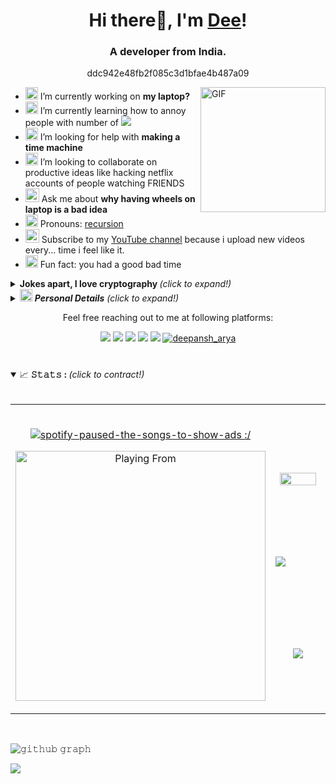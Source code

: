 <h1 align="center">Hi there👋, I'm <a href="https://deepansharya1111.github.io/"  target="blank">Dee</a>!</h1>
<h3 align="center">A developer from India.</h3>
<p align="center">ddc942e48fb2f085c3d1bfae4b487a09</p>

<img align="right" alt="GIF" src="https://github.com/deepansharya1111/deepansharya1111/blob/main/assets/mac.gif" width="200vw" />

- <img alt="GIF" src="https://github.com/deepansharya1111/deepansharya1111/blob/main/assets/wave.gif?raw=1" width="20vw" /> I’m currently working on **my laptop?**
- <img alt="GIF" src="https://github.com/deepansharya1111/deepansharya1111/blob/main/assets/gandalf_parrot.gif?raw=1" width="20vw" /> I’m currently learning how to annoy people with number of ![](https://komarev.com/ghpvc/?username=deepansharya1111&label=Hits&color=blue&style=flat-square)
- <img alt="GIF" src="https://github.com/deepansharya1111/deepansharya1111/blob/main/assets/hmm.gif?raw=1" width="20vw" /> I’m looking for help with **making a time machine**
- <img alt="GIF" src="https://github.com/deepansharya1111/deepansharya1111/blob/main/assets/ezgif.com-gif-maker%20(5).gif" width="20vw" /> I’m looking to collaborate on productive ideas like hacking netflix accounts of people watching FRIENDS
- <img alt="GIF" src="https://github.com/deepansharya1111/deepansharya1111/blob/main/assets/headbang.gif?raw=1" width="22vw" /> Ask me about **why having wheels on laptop is a bad idea**
- <img alt="GIF" src="https://github.com/deepansharya1111/deepansharya1111/blob/main/assets/powerup.gif?raw=1" width="20vw" /> Pronouns: [recursion](https://github.com/deepansharya1111/)
- <img alt="GIF" src="https://media.giphy.com/media/gjNpNqwG5H8oRYfZFe/giphy.gif" width="22vw" /> Subscribe to my [YouTube channel](https://www.youtube.com/deepansharya1111) because i upload new videos every... time i feel like it.
- <img alt="GIF" src="https://github.com/deepansharya1111/deepansharya1111/blob/main/assets/coin.gif?raw=1" width="20vw" /> Fun fact: you had a good bad time

<details>
 <summary> <b>Jokes apart, I love cryptography </b> <i>(click to expand!)</i> </summary>
 <br>
 Here are few things you may be interested to stalk
 
 <ul>
  <img align="right" alt="GIF" src="https://github.com/deepansharya1111/deepansharya1111/blob/main/assets/Matrix_Digital_rain_medium.gif" width="200vw" />
  <li> My primary coding language: Python, Secondary: C++, Tertiary: Java
  <li> Competitive Programming, CTFs, and Web development is what I do. Sometimes ML on Kaggle.
  <li> If you love cryptography, then try finding me on <a href="https://cryptohack.org/">cryptohack</a> :heart: </li>
  <li> I have been learning recently on <a href="https://tryhackme.com">TryHackMe</a> and its fun! </li>
  <li> Lets compete together on <a href="https://picoctf.org/">picoCTF</a> together: looking for a partner? </li>
  <li> I'm getting a hang of <a href="https://www.hackthebox.eu/">HackTheBox</a> </li>
  <li> Invite me to your team if you play <a href="https://capturetheflag.withgoogle.com/"> Google's CTF </a>
  <li> Here's one addition to your <a href="https://www.youtube.com/watch?v=RDbvC5I9wtw"/>Coding Music</a> library
 </ul>
</details>

<details>
 <summary> <img alt="GIF" src="https://github.com/deepansharya1111/temp/blob/main/star%20rainbow.gif" width="20vw" /> <b><i>Personal Details</i></b> <i>(click to expand!)</i>
 </summary>
 <ul>
  <li> Passionate for learning & exploring new Tech
  <img align="right" alt="GIF" src="https://github.com/deepansharya1111/deepansharya1111/blob/main/assets/hackerman.gif" width="200vw" />
  <ul>
   <li> Always working for empowering the student community
   <li> I'm working on a blog in free time to help script kiddies become advance <br>
    in Machine Learning, cryptography and pen testing(hacking). <img alt="2" src="https://progress-bar.dev/2/?title=completed&color=babaca">
   <li> If you are into calisthenics or parkour, I love you :heart: . Not tailor-made love.
  </ul>
  <li> <a href="https://www.youtube.com/watch?v=dQw4w9WgXcQ">Private Details</a>
  <li> <a href="mailto:farziemailid6969@gmail.com">Report Here</a> if anything breaks
 </ul>
</details>

<p align="center">Feel free reaching out to me at following platforms:</p>

<p align="center">
  <a href="https://www.linkedin.com/in/deepansharya1111/"><img src="https://img.shields.io/badge/LinkedIn-0077B5?style=for-the-badge&logo=linkedin&logoColor=white"></a> 
  <a href="https://dev.to/deepansharya1111"><img src="https://img.shields.io/badge/dev.to-0A0A0A?style=for-the-badge&logo=dev.to&logoColor=white"></a> 
  <a href="https://people.sap.com/deepansharya1111"><img src="https://img.shields.io/badge/SAP-0FAAFF?style=for-the-badge&logo=sap&logoColor=white"></a>
  <a href="https://discord.com/users/deepansharya1111#8006"><img src="https://img.shields.io/badge/Discord-white.svg?&style=for-the-badge&logo=Discord&logocolor=white"></a>
  <a href="mailto:deepansharya1111@gmail.com"><img src="https://img.shields.io/badge/Gmail-EA4335?style=for-the-badge&logo=gmail&logoColor=white"></a>
  <a href="https://twitter.com/deepansh_arya"><img src="https://img.shields.io/twitter/follow/deepansh_arya?label=Connect%20%40deepansh_arya&logo=twitter&style=for-the-badge&logoColor=white&labelColor=rgb(15,170,255)&color=white" alt="deepansh_arya"></a> 
</p>

#

<details open="">
 <summary>
  <g-emoji class="g-emoji" alias="chart_with_upwards_trend" fallback-src="https://github.githubassets.com/images/icons/emoji/unicode/1f4c8.png">📈</g-emoji>
  <strong>𝚂𝚝𝚊𝚝𝚜 : </strong> <i>(click to contract!)</i> 
 </summary>
 <br> 
 <table width="100%"> 
  <tr>
   <td width="50%" rowspan="3"> &nbsp; <p align="center"><a href="https://spotify-github-profile.vercel.app/api/view?uid=oqkfmby92i8hjosir0y5c851t&redirect=true"><img src="https://spotify-github-profile.vercel.app/api/view?uid=oqkfmby92i8hjosir0y5c851t&cover_image=true&theme=default" alt="spotify-paused-the-songs-to-show-ads :/"/></a></p>
   <p align="center"><a href="https://open.spotify.com/playlist/0Nn07Pn0gbgitalAmsy5Xw?si=35d33335741c46b0n">
        <img src="https://github.com/deepansharya1111/temp/blob/main/spotify-playlist.svg" width="400vw" height="auto" alt="Playing From">
    </a></p>
   </td>
   <td width="50%"><p align="center"><br /><a href="https://github.com/deepansharya1111"><img align="center" width="90%" src="https://github-readme-stats.vercel.app/api/top-langs/?username=deepansharya1111&text_color=FFFFFF&bg_color=000000&title_color=94b4a4&langs_count=15&layout=compact&hide_border=true" /></a></p></td>
  <tr>
   <td width="50%"><img align="center" src="https://github-readme-streak-stats.herokuapp.com?user=deepansharya1111&theme=vision-friendly-dark&hide_border=true"/></td>
  </tr>
  <tr>
   <td width="50%"><br><p align="center"><a href="https://github.com/deepansharya1111"><img align="center" src="https://github-readme-stats.vercel.app/api?username=deepansharya1111&show_icons=true&hide_border=true&title_color=94b4a4&amp&icon_color=FFFFFF&amp&text_color=FFFFFF&amp&bg_color=000000&count_private=true&include_all_commits=true"/></a></td>
  </tr>
  </table>
</details>

<br>

![𝚐𝚒𝚝𝚑𝚞𝚋 𝚐𝚛𝚊𝚙𝚑](https://activity-graph.herokuapp.com/graph?username=deepansharya1111&theme=react-dark&hide_border=true&area=true)

![](https://hit.yhype.me/github/profile?user_id=30445158)


[Personal Details]: (https://www.youtube.com/watch?v=dQw4w9WgXcQ)
[twitter]: https://twitter.com/deepansh_arya
[youtube]: https://www.youtube.com/deepansharya1111
[gmail]: mailto:deepansharya1111@gmail.com
[linkedin]: https://www.linkedin.com/in/deepansharya1111/
[Medium]: https://medium.com/@deepansharya1111
[Discord]: https://discord.com/users/deepansharya1111#8006
